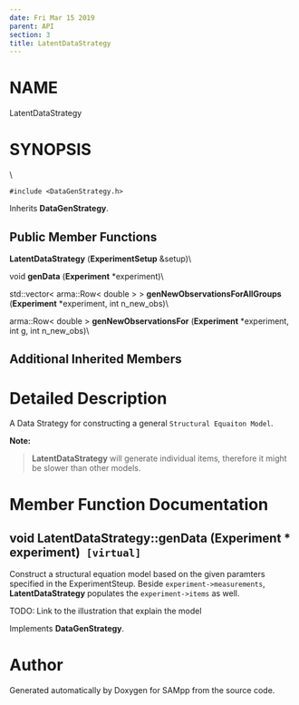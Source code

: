 ```yaml
---
date: Fri Mar 15 2019
parent: API
section: 3
title: LatentDataStrategy
---
```


NAME
====

LatentDataStrategy

SYNOPSIS
========

\

`#include <DataGenStrategy.h>`

Inherits **DataGenStrategy**.

Public Member Functions
-----------------------

**LatentDataStrategy** (**ExperimentSetup** &setup)\

void **genData** (**Experiment** \*experiment)\

std::vector\< arma::Row\< double \> \>
**genNewObservationsForAllGroups** (**Experiment** \*experiment, int
n\_new\_obs)\

arma::Row\< double \> **genNewObservationsFor** (**Experiment**
\*experiment, int g, int n\_new\_obs)\

Additional Inherited Members
----------------------------

Detailed Description
====================

A Data Strategy for constructing a general `Structural Equaiton Model`.

**Note:**

> **LatentDataStrategy** will generate individual items, therefore it
> might be slower than other models.

Member Function Documentation
=============================

void LatentDataStrategy::genData (**Experiment** \* experiment)` [virtual]`
---------------------------------------------------------------------------

Construct a structural equation model based on the given paramters
specified in the ExperimentSteup. Beside `experiment->measurements`,
**LatentDataStrategy** populates the `experiment->items` as well.

TODO: Link to the illustration that explain the model

Implements **DataGenStrategy**.

Author
======

Generated automatically by Doxygen for SAMpp from the source code.
